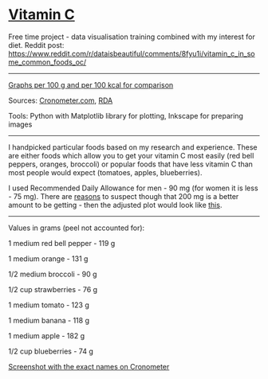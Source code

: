 # [Vitamin C](https://i.redd.it/228fi1p0a1v01.png)
Free time project - data visualisation training combined with my interest for diet. Reddit post: https://www.reddit.com/r/dataisbeautiful/comments/8fyu1i/vitamin_c_in_some_common_foods_oc/

---------

[Graphs per 100 g and per 100 kcal for comparison](https://imgur.com/a/ay0JtY6)

Sources: [Cronometer.com](https://cronometer.com/), [RDA](https://ods.od.nih.gov/factsheets/VitaminC-HealthProfessional/) 

Tools: Python with Matplotlib library for plotting, Inkscape for preparing images

-----------------

I handpicked particular foods based on my research and experience. These are either foods which allow you to get your vitamin C most easily (red bell peppers, oranges, broccoli) or popular foods that have less vitamin C than most people would expect (tomatoes, apples, blueberries). 

I used Recommended Daily Allowance for men - 90 mg (for women it is less - 75 mg). There are [reasons](https://www.youtube.com/watch?v=ZVR06qdg1_k) to suspect though that 200 mg is a better amount to be getting - then the adjusted plot would look like [this](https://imgur.com/iWeZZhm).

------------------

Values in grams (peel not accounted for):

1 medium red bell pepper - 119 g

1 medium orange - 131 g

1/2 medium broccoli - 90 g

1/2 cup strawberries - 76 g

1 medium tomato - 123 g

1 medium banana - 118 g

1 medium apple - 182 g

1/2 cup blueberries - 74 g


[Screenshot with the exact names on Cronometer](https://imgur.com/a/RCP39FR)
